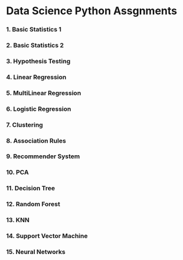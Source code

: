 # Data Science Python Assgnments

### 1. Basic Statistics 1
### 2. Basic Statistics 2
### 3. Hypothesis Testing
### 4. Linear Regression
### 5. MultiLinear Regression 
### 6. Logistic Regression
### 7. Clustering
### 8. Association Rules
### 9. Recommender System
### 10. PCA
### 11. Decision Tree
### 12. Random Forest
### 13. KNN
### 14. Support Vector Machine
### 15. Neural Networks
### 
### 
### 
